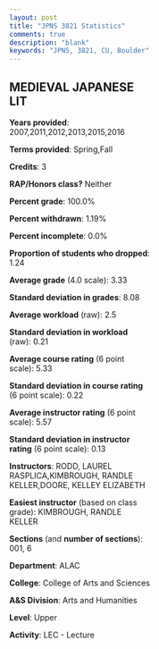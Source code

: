 ```yaml
---
layout: post
title: "JPNS 3821 Statistics"
comments: true
description: "blank"
keywords: "JPNS, 3821, CU, Boulder"
--- 
```

<head>
<script src="https://ajax.googleapis.com/ajax/libs/jquery/2.1.3/jquery.min.js"></script>
<script src="https://dl.dropboxusercontent.com/s/pc42nxpaw1ea4o9/highcharts.js?dl=0"></script>
<!-- <script src="../assets/js/highcharts.js"></script> -->
<style type="text/css">@font-face {
	font-family: "Bebas Neue";
	src: url(https://www.filehosting.org/file/details/544349/BebasNeue%20Regular.otf) format("opentype");
	}
	h1.Bebas { 
		font-family: "Bebas Neue", Verdana, Tahoma;
	}
</style>
</head>
<body>
	<div id="container" style="float: right; width: 45%; height: 88%; margin-left: 2.5%; margin-right: 2.5%;"></div>
	<script language="JavaScript">
		$(document).ready(function() {
		var chart = {type: 'column'};
		var title = {text: 'Grade Distribution'};
		var xAxis = {categories: ['A','B','C','D','F'],crosshair: true};
		var yAxis = {min: 0,title: {text: 'Percentage'}};
		var tooltip = {headerFormat: '<center><b><span style="font-size:20px">{point.key}</span></b></center>',
		               pointFormat: '<td style="padding:0"><b>{point.y:.1f}%</b></td>',
		               footerFormat: '</table>',shared: true,useHTML: true};
		var plotOptions = {column: {pointPadding: 0.0,borderWidth: 0}};  
		var credits = {enabled: false};var series= [{name: 'Percent',data: [42.77,52.2,5.03,0.0,0.0,]}];
		var json = {};
		json.chart = chart;
		json.title = title;
		json.tooltip = tooltip;
		json.xAxis = xAxis;
		json.yAxis = yAxis;  
		json.series = series;
		json.plotOptions = plotOptions;  
		json.credits = credits;
		$('#container').highcharts(json);
	});
	</script>
</body>
			   
## MEDIEVAL JAPANESE LIT

**Years provided**: 2007,2011,2012,2013,2015,2016

**Terms provided**: Spring,Fall

**Credits**: 3

**RAP/Honors class?** Neither

**Percent grade**: 100.0%

**Percent withdrawn**: 1.19%

**Percent incomplete**: 0.0%

**Proportion of students who dropped**: 1.24

**Average grade** (4.0 scale): 3.33

**Standard deviation in grades**: 8.08

**Average workload** (raw): 2.5

**Standard deviation in workload** (raw): 0.21

**Average course rating** (6 point scale): 5.33

**Standard deviation in course rating** (6 point scale): 0.22

**Average instructor rating** (6 point scale): 5.57

**Standard deviation in instructor rating** (6 point scale): 0.13

**Instructors**: RODD, LAUREL RASPLICA,KIMBROUGH, RANDLE KELLER,DOORE, KELLEY ELIZABETH

**Easiest instructor** (based on class grade): KIMBROUGH, RANDLE KELLER

**Sections** (and **number of sections**): 001, 6

**Department**: ALAC

**College**: College of Arts and Sciences

**A&S Division**: Arts and Humanities

**Level**: Upper

**Activity**: LEC - Lecture